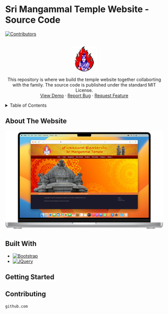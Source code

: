 # Sri Mangammal Temple Website - Source Code

[![Contributors][contributors-shield]][contributors-url]

<br />
<div align="center">
  <a href="https://github.com/sri-mangammal-temple/website">
    <img src="assets/images/github/logo.png" alt="Logo" width="80" height="80">
  </a>
<br/>
<p align="center">
This repository is where we build the temple website together collaborting with the family. The source code is published under the standard MIT License.
  <br />
  <a href="https://sri-mangammal-temple.github.io/website/">View Demo</a>
    ·
    <a href="https://github.com/sri-mangammal-temple/website/issues">Report Bug</a>
    ·
    <a href="https://github.com/sri-mangammal-temple/website/pulls">Request Feature</a>
  </p>
</div>

<!-- TABLE OF CONTENTS -->
<details>
  <summary>Table of Contents</summary>
  <ol>
    <li>
      <a href="#about-the-project">About The Website</a>
      <ul>
        <li><a href="#built-with">Built With</a></li>
      </ul>
    </li>
    <li>
      <a href="#getting-started">Getting Started</a>
      <ul>
        <li><a href="#prerequisites">Prerequisites</a></li>
        <li><a href="#installation">Installation</a></li>
      </ul>
    </li>
    <li><a href="#roadmap">Roadmap</a></li>
    <li><a href="#contributing">Contributing</a></li>
    <li><a href="#license">License</a></li>
    <li><a href="#contact">Contact</a></li>
  </ol>
</details>

<!-- ABOUT THE WEBSITE -->
## About The Website

<div align="center">
  <a href="https://sri-mangammal-temple.github.io/website/">
    <img src="assets/images/github/website.png" alt="Logo">
  </a>
</div>

## Built With

* [![Bootstrap][Bootstrap.com]][Bootstrap-url]
* [![JQuery][JQuery.com]][JQuery-url]

## Getting Started
## Contributing
```sh
github.com
```


<!-- MARKDOWN LINKS & IMAGES -->
<!-- https://www.markdownguide.org/basic-syntax/#reference-style-links -->
[contributors-shield]: https://img.shields.io/github/contributors/github_username/repo_name.svg?style=for-the-badge
[contributors-url]: https://github.com/sri-mangammal-temple/website/graphs/contributors
[forks-shield]: https://img.shields.io/github/forks/github_username/repo_name.svg?style=for-the-badge
[forks-url]: https://github.com/github_username/repo_name/network/members
[stars-shield]: https://img.shields.io/github/stars/github_username/repo_name.svg?style=for-the-badge
[stars-url]: https://github.com/github_username/repo_name/stargazers
[issues-shield]: https://img.shields.io/github/issues/github_username/repo_name.svg?style=for-the-badge
[issues-url]: https://github.com/github_username/repo_name/issues
[license-shield]: https://img.shields.io/github/license/github_username/repo_name.svg?style=for-the-badge
[license-url]: https://github.com/github_username/repo_name/blob/master/LICENSE.txt
[product-screenshot]: images/screenshot.png
[Bootstrap.com]: https://img.shields.io/badge/Bootstrap-563D7C?style=for-the-badge&logo=bootstrap&logoColor=white
[Bootstrap-url]: https://getbootstrap.com
[JQuery.com]: https://img.shields.io/badge/jQuery-0769AD?style=for-the-badge&logo=jquery&logoColor=white
[JQuery-url]: https://jquery.com
[product-screenshot]: assets/images/github/website.png
